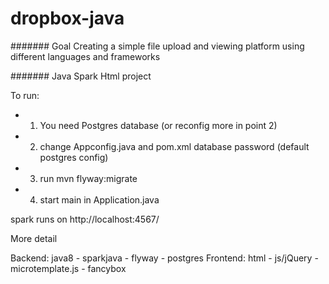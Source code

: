 # dropbox-java

####### Goal
Creating a simple file upload and viewing platform using different languages and frameworks

####### Java Spark Html project

To run:
* 1) You need Postgres database (or reconfig more in point 2)
* 2) change Appconfig.java and pom.xml database password (default postgres config)
* 3) run mvn flyway:migrate
* 4) start main in Application.java

spark runs on http://localhost:4567/


More detail

Backend: java8 - sparkjava - flyway - postgres
Frontend: html - js/jQuery - microtemplate.js - fancybox

